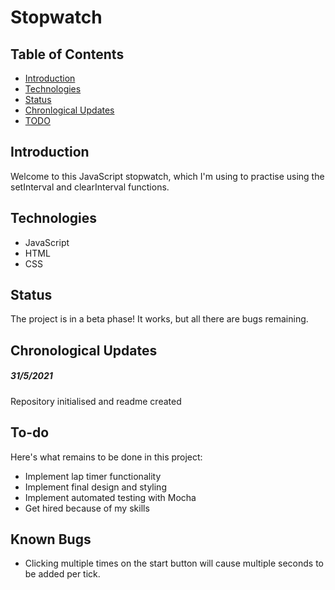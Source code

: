# Stopwatch

## Table of Contents
* [Introduction](#introduction)
* [Technologies](#technologies)
* [Status](#status)
* [Chronlogical Updates](#chronological-updates)
* [TODO](#to-do)


## Introduction

Welcome to this JavaScript stopwatch, which I'm using to practise using the setInterval and clearInterval functions.

## Technologies

- JavaScript
- HTML
- CSS

## Status

The project is in a beta phase!  It works, but all there are bugs remaining.

## Chronological Updates

##### 31/5/2021
Repository initialised and readme created


## To-do

Here's what remains to be done in this project:

- Implement lap timer functionality
- Implement final design and styling
- Implement automated testing with Mocha
- Get hired because of my skills

## Known Bugs

- Clicking multiple times on the start button will cause multiple seconds to be added per tick.  
